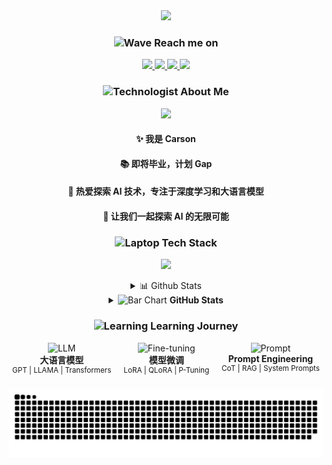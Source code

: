 <div align="center">

<!-- 动态打字效果 -->
<a href="#">
  <img src="https://readme-typing-svg.demolab.com?font=Fira+Code&duration=3000&pause=1000&color=60B7FF&center=true&vCenter=true&random=false&width=435&lines=print(%22Hello%2C+I'm+Carson%22);%E6%AD%A3%E5%9C%A8%E5%AD%A6%E4%B9%A0%E5%A4%A7%E8%AF%AD%E8%A8%80%E6%A8%A1%E5%9E%8B%E5%92%8C%E5%BE%AE%E8%B0%83%F0%9F%8C%B1" />
</a>

<!-- Reach me on -->
<div align="center">
  <h3>
    <img src="https://raw.githubusercontent.com/Tarikul-Islam-Anik/Animated-Fluent-Emojis/master/Emojis/Hand%20gestures/Hand%20Wave.png" alt="Wave" width="35" height="35" />
    Reach me on
  </h3>
</div>

<p>
  <a href="https://x.com/carsonluo2003" target="_blank">
    <img src="https://img.shields.io/badge/Twitter-1D9BF0?style=for-the-badge&logo=twitter&logoColor=white" />
  </a>
  <a href="https://space.bilibili.com/13818426" target="_blank">
    <img src="https://img.shields.io/badge/Bilibili-FF69b4?style=for-the-badge&logo=bilibili&logoColor=white" />
  </a>
  <a href="mailto:carsonluo2233@outlook.com">
    <img src="https://img.shields.io/badge/Email-0078D4?style=for-the-badge&logo=microsoft-outlook&logoColor=white" />
  </a>
  <a href="#">
    <img src="https://img.shields.io/badge/WeChat-07C160?style=for-the-badge&logo=wechat&logoColor=white" />
  </a>
</p>

<!-- About me -->
<div align="center">
  <h3>
    <img src="https://raw.githubusercontent.com/Tarikul-Islam-Anik/Animated-Fluent-Emojis/master/Emojis/People/Technologist.png" alt="Technologist" width="35" height="35" />
    About Me
  </h3>
</div>

<!-- Profile Views -->
<div align="center">
  <picture>
    <source media="(prefers-color-scheme: dark)" srcset="https://readme-typing-svg.demolab.com?font=Fira+Code&size=22&duration=3000&pause=1000&color=FFFFFF&center=true&vCenter=true&random=false&width=500&lines=Hi+there!+%F0%9F%91%8B+Welcome+to+my+profile!" />
    <img src="https://readme-typing-svg.demolab.com?font=Fira+Code&size=22&duration=3000&pause=1000&color=000000&center=true&vCenter=true&random=false&width=500&lines=Hi+there!+%F0%9F%91%8B+Welcome+to+my+profile!" />
  </picture>
</div>

<div align="center">
  <h4>✨ 我是 Carson</h4>
  <h4>📚 即将毕业，计划 Gap</h4>
  <h4>🚀 热爱探索 AI 技术，专注于深度学习和大语言模型</h4>
  <h4>🌱 让我们一起探索 AI 的无限可能</h4>
</div>

<!-- Tech Stack -->
<div align="center">
  <h3>
    <img src="https://raw.githubusercontent.com/Tarikul-Islam-Anik/Animated-Fluent-Emojis/master/Emojis/Objects/Laptop.png" alt="Laptop" width="35" height="35" />
    Tech Stack
  </h3>
</div>

<p align="center">
  <img src="https://skillicons.dev/icons?i=python,tensorflow,pytorch,git,mysql,linux,vscode,docker" />
</p>

<details>
<summary>📊 Github Stats</summary>
<div align="center">
  <img src="https://github-stats-alpha.vercel.app/api?username=CarsonLLuo&cc=22272e&tc=37BCF6&ic=fff&bc=0000" />
</div>

<!-- 最常用语言统计 -->
<div align="center">
  <picture>
    <source media="(prefers-color-scheme: dark)" srcset="https://github-readme-stats.vercel.app/api/top-langs/?username=CarsonLLuo&layout=compact&theme=dark&hide_border=true&bg_color=22272e">
    <source media="(prefers-color-scheme: light)" srcset="https://github-readme-stats.vercel.app/api/top-langs/?username=CarsonLLuo&layout=compact&hide_border=true">
    <img alt="Most Used Languages" src="https://github-readme-stats.vercel.app/api/top-langs/?username=CarsonLLuo&layout=compact&hide_border=true">
  </picture>
</div>

<!-- 活动统计 -->
<div align="center">
  <picture>
    <source media="(prefers-color-scheme: dark)" srcset="https://github-readme-activity-graph.vercel.app/graph?username=CarsonLLuo&theme=github-dark&hide_border=true&bg_color=22272e">
    <source media="(prefers-color-scheme: light)" srcset="https://github-readme-activity-graph.vercel.app/graph?username=CarsonLLuo&theme=minimal&hide_border=true">
    <img alt="GitHub Activity Graph" src="https://github-readme-activity-graph.vercel.app/graph?username=CarsonLLuo&theme=minimal&hide_border=true">
  </picture>
</div>
</details>

<!-- GitHub Stats -->
<details>
<summary>
  <img src="https://raw.githubusercontent.com/Tarikul-Islam-Anik/Animated-Fluent-Emojis/master/Emojis/Objects/Bar%20Chart.png" alt="Bar Chart" width="25" height="25" />
  <b>GitHub Stats</b>
</summary>

<br/>

<div align="center">
  <table>
    <tr>
      <td>
        <img src="https://github-stats-alpha.vercel.app/api?username=CarsonLLuo&cc=22272e&tc=37BCF6&ic=fff&bc=0000" />
      </td>
      <td>
        <img src="https://github-readme-stats.vercel.app/api/top-langs/?username=CarsonLLuo&layout=compact&theme=dark&hide_border=true&bg_color=22272e" />
      </td>
    </tr>
  </table>
</div>
</details>

<!-- Learning -->
<div align="center">
  <h3>
    <img src="https://raw.githubusercontent.com/Tarikul-Islam-Anik/Animated-Fluent-Emojis/master/Emojis/Objects/Graduation%20Cap.png" alt="Learning" width="35" height="35"/>
    Learning Journey
  </h3>
</div>

<div align="center">
  <!-- Card Container -->
  <div style="display: flex; justify-content: center; gap: 20px;">
    <!-- LLM Card -->
    <div align="center">
      <img src="https://raw.githubusercontent.com/Tarikul-Islam-Anik/Animated-Fluent-Emojis/master/Emojis/Objects/Brain.png" width="40" height="40" alt="LLM"/>
      <br/>
      <b>大语言模型</b>
      <br/>
      <sup>GPT | LLAMA | Transformers</sup>
    </div>
    <!-- Fine-tuning Card -->
    <div align="center">
      <img src="https://raw.githubusercontent.com/Tarikul-Islam-Anik/Animated-Fluent-Emojis/master/Emojis/Objects/Magnifying%20Glass%20Tilted%20Left.png" width="40" height="40" alt="Fine-tuning"/>
      <br/>
      <b>模型微调</b>
      <br/>
      <sup>LoRA | QLoRA | P-Tuning</sup>
    </div>
    <!-- Prompt Engineering Card -->
    <div align="center">
      <img src="https://raw.githubusercontent.com/Tarikul-Islam-Anik/Animated-Fluent-Emojis/master/Emojis/Objects/Magic%20Wand.png" width="40" height="40" alt="Prompt"/>
      <br/>
      <b>Prompt Engineering</b>
      <br/>
      <sup>CoT | RAG | System Prompts</sup>
    </div>
  </div>
  
  <!-- Progress Bar -->
  <div align="center">
    <br/>
    <img src="https://raw.githubusercontent.com/Platane/snk/output/github-contribution-grid-snake.svg" alt="Snake"/>
  </div>
</div>

</div>
